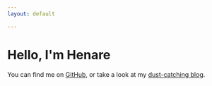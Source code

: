 ```yaml
---
layout: default

---
```

# Hello, I'm Henare

You can find me on [GitHub](https://github.com/henare/), or take a look at my [dust-catching blog](/blog/).